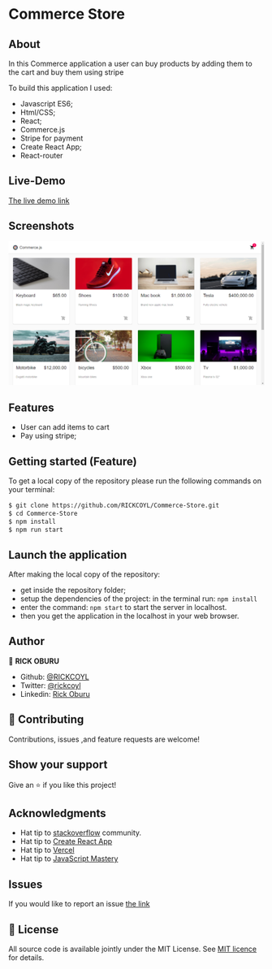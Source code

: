 # Commerce Store


## About

In this Commerce application a user can buy products by adding them to the cart and buy them using stripe

To build this application I used:

- Javascript ES6;
- Html/CSS;
- React;
- Commerce.js
- Stripe for payment
- Create React App;
- React-router

## Live-Demo

[The live demo link](https://commerce-store-chi.vercel.app/)

## Screenshots

![screenshot1](./src/assets/screenshot.png)


## Features

- User can add items to cart
- Pay using stripe;


## Getting started (Feature)

To get a local copy of the repository please run the following commands on your terminal:

```
$ git clone https://github.com/RICKCOYL/Commerce-Store.git
$ cd Commerce-Store
$ npm install
$ npm run start 

```

## Launch the application

After making the local copy of the repository:
- get inside the repository folder;
- setup the dependencies of the project: in the terminal run: ```npm install```
- enter the command: ```npm start``` to start the server in localhost.
- then you get the application in the localhost in your web browser.

## Author

👤 **RICK OBURU**

- Github: [@RICKCOYL](https://github.com/RICKCOYL)
- Twitter: [@rickcoyl](https://twitter.com/rickcoyl)
- Linkedin: [Rick Oburu](https://www.linkedin.com/in/rickoburu/)

## 🤝 Contributing

Contributions, issues ,and feature requests are welcome!

## Show your support

Give an ⭐️ if you like this project!

## Acknowledgments

- Hat tip to [stackoverflow](https://stackoverflow.com) community.
- Hat tip to [Create React App](https://github.com/facebook/create-react-app)
- Hat tip to [Vercel](https://www.vercel.com/)
- Hat tip to [JavaScript Mastery](https://www.youtube.com/channel/UCmXmlB4-HJytD7wek0Uo97A) 

## Issues
If you would like to report an issue [the link](https://github.com/RICKCOYL/Commerce-Store/issues)

## 📝 License

All source code is available jointly under the MIT License.
See [MIT licence](./LICENSE.md) for details.
